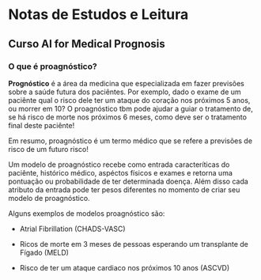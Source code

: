 # Notas de Estudos e Leitura

## Curso AI for Medical Prognosis


### O que é proagnóstico?

**Prognóstico** é a área da medicina que especializada em fazer previsões sobre a saúde futura dos paciêntes. Por exemplo, dado o exame de um paciênte qual o risco dele ter um ataque do coração nos próximos 5 anos, ou morrer em 10? O proagnóstico tbm pode ajudar a guiar o tratamento de, se há risco de morte nos próximos 6 meses, como deve ser o tratamento final deste paciênte!

Em resumo, proagnóstico é um termo médico que se refere a previsões de risco de um futuro risco!

Um modelo de proagnóstico recebe como entrada caracteríticas do paciênte, histórico médico, aspéctos físicos e exames e retorna uma pontuação ou probabilidade de ter determinada doença. Além disso cada atributo da entrada pode ter pesos diferentes no momento de criar seu modelo de proagnóstico.

Alguns exemplos de modelos proagnóstico são:

- Atrial Fibrillation (CHADS-VASC)

- Ricos de morte em 3 meses de pessoas esperando um transplante de Fígado (MELD)

- Risco de ter um ataque cardiaco nos próximos 10 anos (ASCVD)